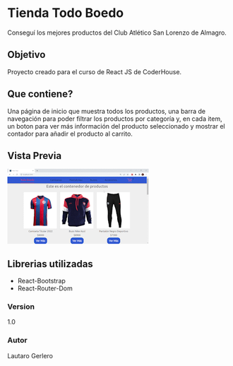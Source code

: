 # Tienda Todo Boedo
Conseguí los mejores productos del Club Atlético San Lorenzo de Almagro.

## Objetivo
Proyecto creado para el curso de React JS de CoderHouse.

## Que contiene?

Una página de inicio que muestra todos los productos, una barra de navegación para poder filtrar los productos por categoría y, en cada item, un boton para ver más información del producto seleccionado y mostrar el contador para añadir el producto al carrito.

## Vista Previa
![Vista de la navegabilidad](src/assets/navegabilidad.gif)

## Librerias utilizadas

- React-Bootstrap
- React-Router-Dom

### Version

1.0

### Autor

Lautaro Gerlero

